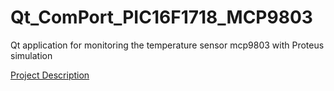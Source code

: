 # Qt_ComPort_PIC16F1718_MCP9803
Qt application for monitoring the temperature sensor mcp9803 with Proteus simulation

[Project Description](https://github.com/plumber2020/Qt_ComPort_pic16F1718_mcp9803/pdf/project_description.pdf)
